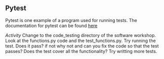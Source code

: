 ## Pytest

Pytest is one example of a program used for running tests.
The documentation for pytest can be found [here](https://docs.pytest.org)

*Activity* Change to the code_testing directory of the software workshop.
Look at the functions.py code and the test_functions.py.
Try running the test. Does it pass? if not why not and can you fix the code so that the test passes?
Does the test cover all the functionality? Try writting more tests.
